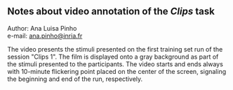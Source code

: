 ## Notes about video annotation of the *Clips* task  

Author: Ana Luisa Pinho  
e-mail: ana.pinho@inria.fr

The video presents the stimuli presented on the first training set run of the session "Clips 1". The film is displayed onto a gray background as part of the stimuli presented to the participants. The video starts and ends always with 10-minute flickering point placed on the center of the screen, signaling the beginning and end of the run, respectively.
